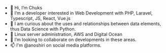 - 👋 Hi, I’m Chuks
- 👀 I’m a developer interested in Web Development with PHP, Laravel, Typescript, JS, React, Vue.js
- 👀 I am curious about the uses and relationships between data elements, thus Data Science with Python.
- 🌱 Linux server administration, AWS and Digital Ocean
- 💞️ I’m looking to collaborate on developments in these areas.
- 📫 I'm @anoshiri on social media platforms.

<!---
anoshiri/anoshiri is a ✨ special ✨ repository because its `README.md` (this file) appears on your GitHub profile.
You can click the Preview link to take a look at your changes.
--->
